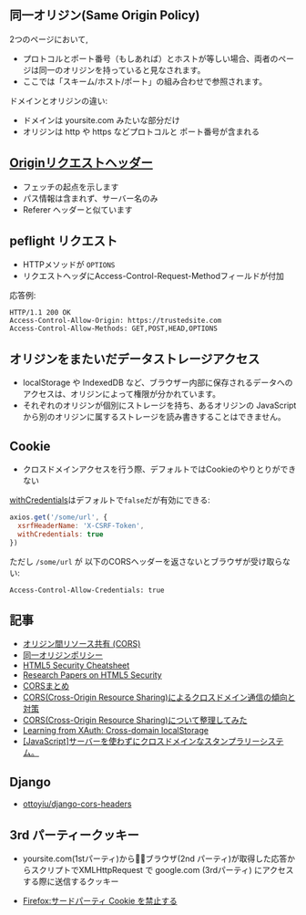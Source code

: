 ## 同一オリジン(Same Origin Policy)

2つのページにおいて,

- プロトコルとポート番号（もしあれば）とホストが等しい場合、両者のページは同一のオリジンを持っていると見なされます。
- ここでは「スキーム/ホスト/ポート」の組み合わせで参照されます。


ドメインとオリジンの違い:

- ドメインは yoursite.com みたいな部分だけ
- オリジンは http や https などプロトコルと ポート番号が含まれる 

## [Originリクエストヘッダー](https://developer.mozilla.org/ja/docs/Web/HTTP/Headers/Origin)


- フェッチの起点を示します
- パス情報は含まれず、サーバー名のみ
- Referer ヘッダーと似ています


## peflight リクエスト



- HTTPメソッドが `OPTIONS`
- リクエストヘッダにAccess-Control-Request-Methodフィールドが付加


応答例:

~~~
HTTP/1.1 200 OK
Access-Control-Allow-Origin: https://trustedsite.com
Access-Control-Allow-Methods: GET,POST,HEAD,OPTIONS
~~~

## オリジンをまたいだデータストレージアクセス

- localStorage や IndexedDB など、ブラウザー内部に保存されるデータへのアクセスは、オリジンによって権限が分かれています。
- それぞれのオリジンが個別にストレージを持ち、あるオリジンの JavaScript から別のオリジンに属するストレージを読み書きすることはできません。

## Cookie

- クロスドメインアクセスを行う際、デフォルトではCookieのやりとりができない


[withCredentials](https://developer.mozilla.org/en-US/docs/Web/API/XMLHttpRequest/withCredentials)はデフォルトで`false`だが有効にできる:

~~~js 
axios.get('/some/url', { 
  xsrfHeaderName: 'X-CSRF-Token',
  withCredentials: true
})
~~~

ただし `/some/url` が 以下のCORSヘッダーを返さないとブラウザが受け取らない: 

~~~
Access-Control-Allow-Credentials: true
~~~



## 記事


- [オリジン間リソース共有 (CORS) ](https://developer.mozilla.org/ja/docs/Web/HTTP/HTTP_access_control)
- [同一オリジンポリシー](https://developer.mozilla.org/ja/docs/Web/Security/Same-origin_policy)
- [HTML5 Security Cheatsheet](https://html5sec.org/)
- [Research Papers on HTML5 Security](http://html5security.org/)
- [CORSまとめ](https://qiita.com/tomoyukilabs/items/81698edd5812ff6acb34)
- [CORS(Cross-Origin Resource Sharing)によるクロスドメイン通信の傾向と対策](https://dev.classmethod.jp/cloud/cors-cross-origin-resource-sharing-cross-domain/)
- [CORS(Cross-Origin Resource Sharing)について整理してみた](https://dev.classmethod.jp/etc/about-cors/)
- [Learning from XAuth: Cross-domain localStorage](https://www.nczonline.net/blog/2010/09/07/learning-from-xauth-cross-domain-localstorage/)
- [[JavaScript]サーバーを使わずにクロスドメインなスタンプラリーシステム。](http://d.hatena.ne.jp/shunsuk/20111012/1318420264)

## Django 

- [ottoyiu/django-cors-headers](https://github.com/ottoyiu/django-cors-headers)


## 3rd パーティークッキー

- yoursite.com(1stパーティ)からブラウザ(2nd パーティ)が取得した応答からスクリプトでXMLHttpRequest で google.com (3rdパーティ) にアクセスする際に送信するクッキー

- [Firefox:サードパーティ Cookie を禁止する](https://support.mozilla.org/ja/kb/disable-third-party-cookies)
